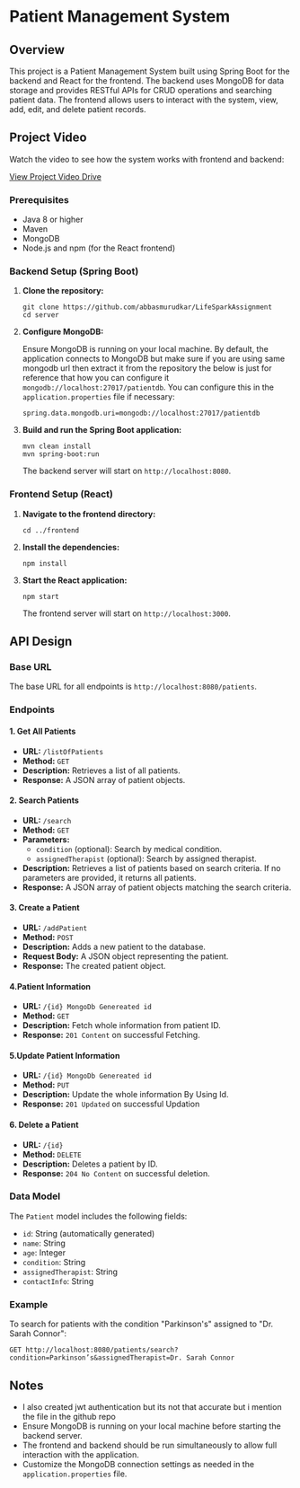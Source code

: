 <h1>Patient Management System</h1>

<h2>Overview</h2>
<p>This project is a Patient Management System built using Spring Boot for the backend and React for the frontend. The backend uses MongoDB for data storage and provides RESTful APIs for CRUD operations and searching patient data. The frontend allows users to interact with the system, view, add, edit, and delete patient records.</p>

<h2>Project Video</h2>
<p>Watch the video to see how the system works with frontend and backend:</p>
<p><a href="https://drive.google.com/file/d/1_lpZIwtRbuoXz2MS1Ktnzk6MRC50vP1J/view?usp=sharing" target="_blank">View Project Video Drive</a></p>

<h3>Prerequisites</h3>
<ul>
    <li>Java 8 or higher</li>
    <li>Maven</li>
    <li>MongoDB</li>
    <li>Node.js and npm (for the React frontend)</li>
</ul>

<h3>Backend Setup (Spring Boot)</h3>
<ol>
    <li><strong>Clone the repository:</strong>
    <pre><code>git clone https://github.com/abbasmurudkar/LifeSparkAssignment
cd server</code></pre>
    </li>
    <li><strong>Configure MongoDB:</strong>
    <p>Ensure MongoDB is running on your local machine. By default, the application connects to MongoDB but make sure if you are using same mongodb url then extract it from the repository the below is just for reference that how you can configure it <code>mongodb://localhost:27017/patientdb</code>. You can configure this in the <code>application.properties</code> file if necessary:</p>
    <pre><code>spring.data.mongodb.uri=mongodb://localhost:27017/patientdb</code></pre>
    </li>
    <li><strong>Build and run the Spring Boot application:</strong>
    <pre><code>mvn clean install
mvn spring-boot:run</code></pre>
    <p>The backend server will start on <code>http://localhost:8080</code>.</p>
    </li>
</ol>

<h3>Frontend Setup (React)</h3>
<ol>
    <li><strong>Navigate to the frontend directory:</strong>
    <pre><code>cd ../frontend</code></pre>
    </li>
    <li><strong>Install the dependencies:</strong>
    <pre><code>npm install</code></pre>
    </li>
    <li><strong>Start the React application:</strong>
    <pre><code>npm start</code></pre>
    <p>The frontend server will start on <code>http://localhost:3000</code>.</p>
    </li>
</ol>

<h2>API Design</h2>

<h3>Base URL</h3>
<p>The base URL for all endpoints is <code>http://localhost:8080/patients</code>.</p>

<h3>Endpoints</h3>

<h4>1. Get All Patients</h4>
<ul>
    <li><strong>URL:</strong> <code>/listOfPatients</code></li>
    <li><strong>Method:</strong> <code>GET</code></li>
    <li><strong>Description:</strong> Retrieves a list of all patients.</li>
    <li><strong>Response:</strong> A JSON array of patient objects.</li>
</ul>

<h4>2. Search Patients</h4>
<ul>
    <li><strong>URL:</strong> <code>/search</code></li>
    <li><strong>Method:</strong> <code>GET</code></li>
    <li><strong>Parameters:</strong>
        <ul>
            <li><code>condition</code> (optional): Search by medical condition.</li>
            <li><code>assignedTherapist</code> (optional): Search by assigned therapist.</li>
        </ul>
    </li>
    <li><strong>Description:</strong> Retrieves a list of patients based on search criteria. If no parameters are provided, it returns all patients.</li>
    <li><strong>Response:</strong> A JSON array of patient objects matching the search criteria.</li>
</ul>

<h4>3. Create a Patient</h4>
<ul>
    <li><strong>URL:</strong> <code>/addPatient</code></li>
    <li><strong>Method:</strong> <code>POST</code></li>
    <li><strong>Description:</strong> Adds a new patient to the database.</li>
    <li><strong>Request Body:</strong> A JSON object representing the patient.</li>
    <li><strong>Response:</strong> The created patient object.</li>
</ul>

<h4>4.Patient Information</h4>
<ul>
    <li><strong>URL:</strong> <code>/{id} MongoDb Genereated id</code></li>
    <li><strong>Method:</strong> <code>GET</code></li>
    <li><strong>Description:</strong> Fetch whole information from patient ID.</li>
    <li><strong>Response:</strong> <code>201 Content</code> on successful Fetching.</li>
</ul>
<h4>5.Update Patient Information</h4>
<ul>
    <li><strong>URL:</strong> <code>/{id} MongoDb Genereated id</code></li>
    <li><strong>Method:</strong> <code>PUT</code></li>
    <li><strong>Description:</strong> Update the whole information By Using Id.</li>
    <li><strong>Response:</strong> <code>201 Updated</code> on successful Updation</li>
</ul>
<h4>6. Delete a Patient</h4>
<ul>
    <li><strong>URL:</strong> <code>/{id}</code></li>
    <li><strong>Method:</strong> <code>DELETE</code></li>
    <li><strong>Description:</strong> Deletes a patient by ID.</li>
    <li><strong>Response:</strong> <code>204 No Content</code> on successful deletion.</li>
</ul>

<h3>Data Model</h3>
<p>The <code>Patient</code> model includes the following fields:</p>
<ul>
    <li><code>id</code>: String (automatically generated)</li>
    <li><code>name</code>: String</li>
    <li><code>age</code>: Integer</li>
    <li><code>condition</code>: String</li>
    <li><code>assignedTherapist</code>: String</li>
    <li><code>contactInfo</code>: String</li>
</ul>

<h3>Example</h3>
<p>To search for patients with the condition "Parkinson's" assigned to "Dr. Sarah Connor":</p>
<pre><code>GET http://localhost:8080/patients/search?condition=Parkinson’s&assignedTherapist=Dr. Sarah Connor</code></pre>

<h2>Notes</h2>
<ul>
    <li>I also created jwt authentication but its not that accurate but i mention the file in the github repo</li>
    <li>Ensure MongoDB is running on your local machine before starting the backend server.</li>
    <li>The frontend and backend should be run simultaneously to allow full interaction with the application.</li>
    <li>Customize the MongoDB connection settings as needed in the <code>application.properties</code> file.</li>
</ul>
